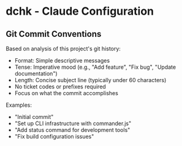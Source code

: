 # dchk - Claude Configuration

## Git Commit Conventions
Based on analysis of this project's git history:
- Format: Simple descriptive messages
- Tense: Imperative mood (e.g., "Add feature", "Fix bug", "Update documentation")
- Length: Concise subject line (typically under 60 characters)
- No ticket codes or prefixes required
- Focus on what the commit accomplishes

Examples:
- "Initial commit"
- "Set up CLI infrastructure with commander.js"
- "Add status command for development tools"
- "Fix build configuration issues"